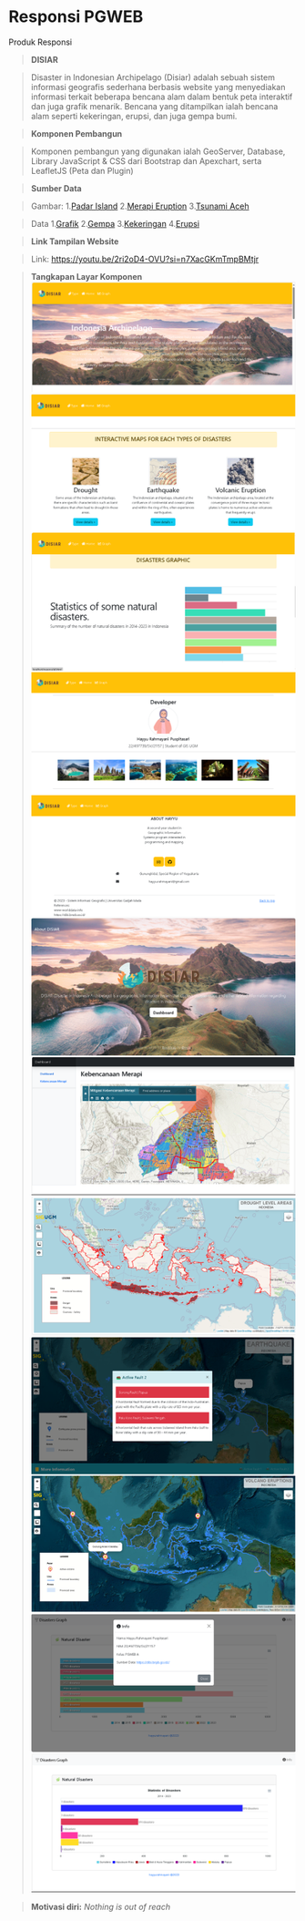 # Responsi PGWEB
Produk Responsi




>**DISIAR**

>Disaster in Indonesian Archipelago (Disiar) adalah sebuah sistem informasi geografis sederhana berbasis website yang menyediakan informasi terkait beberapa bencana alam dalam bentuk peta interaktif dan juga grafik menarik. Bencana yang ditampilkan ialah bencana alam seperti kekeringan, erupsi, dan juga gempa bumi.





>**Komponen Pembangun**

>Komponen pembangun yang digunakan ialah GeoServer, Database, Library JavaScript & CSS dari Bootstrap dan Apexchart, serta LeafletJS (Peta dan Plugin)





>**Sumber Data**

>Gambar:
1.[Padar Island](https://helloflores.com/explore/padar-island)
2.[Merapi Eruption](https://www.chockysihombing.com/mount-merapis-eruptions-2010/)
3.[Tsunami Aceh](https://weather.com/news/news/indonesia-tsunami-photos)

>Data
1.[Grafik](https://dibi.bnpb.go.id/)
2.[Gempa](https://indonesiabaik.id/infografis/wilayah-rawan-gempa-di-indonesia#:~:text=Direktorat%20Vulkanologi%20dan%20Mitigasi%20Bencana,Nusa%20Tenggara%20Barat%2C%20Nusa%20Tenggara)
3.[Kekeringan](https://www.kominfo.go.id/content/detail/19722/bmkg-sejumlah-wilayah-indonesia-berpotensi-kekeringan/0/berita)
4.[Erupsi](https://magma.vsi.esdm.go.id/)




>**Link Tampilan Website**

>Link: https://youtu.be/2ri2oD4-OVU?si=n7XacGKmTmpBMtjr 




>**Tangkapan Layar Komponen**
>![cover1](image/1.png)
>![cover2](image/2.png)
>![cover3](image/3.png)
>![cover4](image/4.png)
>![cover5](image/4(2).png)
>![dashboard1](image/5(2).png)
>![dashboard2](image/5.png)
>![kering](image/6.png)
>![gempa](image/7.png)
>![erupsi](image/8.png)
>![modal](image/9.png)
>![grafik](image/10.png)



>**Motivasi diri:** *Nothing is out of reach*
